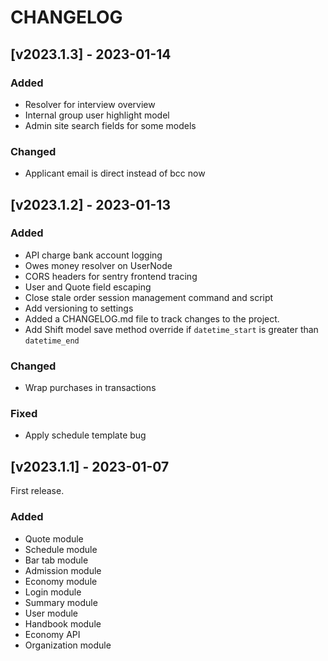 # CHANGELOG

## [v2023.1.3] - 2023-01-14
### Added
- Resolver for interview overview
- Internal group user highlight model
- Admin site search fields for some models

### Changed
- Applicant email is direct instead of bcc now

## [v2023.1.2] - 2023-01-13
### Added
- API charge bank account logging
- Owes money resolver on UserNode
- CORS headers for sentry frontend tracing
- User and Quote field escaping
- Close stale order session management command and script
- Add versioning to settings
- Added a CHANGELOG.md file to track changes to the project.
- Add Shift model save method override if `datetime_start` is greater than `datetime_end`

### Changed
- Wrap purchases in transactions

### Fixed
- Apply schedule template bug

## [v2023.1.1] - 2023-01-07

First release.

### Added
- Quote module
- Schedule module
- Bar tab module
- Admission module
- Economy module
- Login module
- Summary module
- User module
- Handbook module
- Economy API
- Organization module
